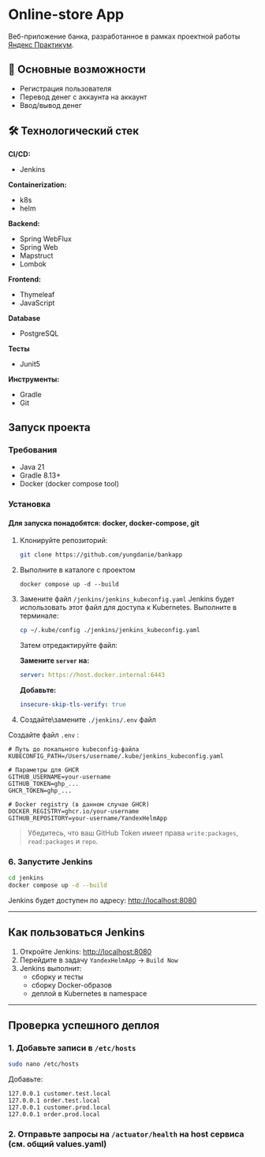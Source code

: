 # Online-store App

Веб-приложение банка, разработанное в рамках проектной работы [Яндекс Практикум](https://practicum.yandex.ru/).

## 🌟 Основные возможности

- Регистрация пользователя
- Перевод денег с аккаунта на аккаунт
- Ввод/вывод денег

## 🛠 Технологический стек

**CI/CD:**
- Jenkins

**Containerization:**
- k8s
- helm

**Backend:**
- Spring WebFlux
- Spring Web
- Mapstruct
- Lombok

**Frontend:**
- Thymeleaf
- JavaScript

**Database**
- PostgreSQL

**Тесты**
- Junit5

**Инструменты:**
- Gradle
- Git

## Запуск проекта

### Требования
- Java 21
- Gradle 8.13+
- Docker (docker compose tool)

### Установка
#### Для запуска понадобятся: docker, docker-compose, git

1. Клонируйте репозиторий:
   ```bash
   git clone https://github.com/yungdanie/bankapp
   ```
2. Выполните в каталоге с проектом
   ```
   docker compose up -d --build
   ```
3. Замените файл `/jenkins/jenkins_kubeconfig.yaml`
   Jenkins будет использовать этот файл для доступа к Kubernetes. 
   Выполните в терминале:

   ```bash
   cp ~/.kube/config ./jenkins/jenkins_kubeconfig.yaml
   ```
   Затем отредактируйте файл:

   **Замените `server` на:**
   
   ```yaml
   server: https://host.docker.internal:6443
   ```
   
   **Добавьте:**
   
   ```yaml
   insecure-skip-tls-verify: true
   ```
4. Создайте\замените `./jenkins/.env` файл

Создайте файл `.env` :

```env
# Путь до локального kubeconfig-файла
KUBECONFIG_PATH=/Users/username/.kube/jenkins_kubeconfig.yaml

# Параметры для GHCR
GITHUB_USERNAME=your-username
GITHUB_TOKEN=ghp_...
GHCR_TOKEN=ghp_...

# Docker registry (в данном случае GHCR)
DOCKER_REGISTRY=ghcr.io/your-username
GITHUB_REPOSITORY=your-username/YandexHelmApp

```

> Убедитесь, что ваш GitHub Token имеет права `write:packages`, `read:packages` и `repo`.


### 6. Запустите Jenkins

   ```bash
   cd jenkins
   docker compose up -d --build
   ```
   Jenkins будет доступен по адресу: [http://localhost:8080](http://localhost:8080)

---


## Как пользоваться Jenkins

1. Откройте Jenkins: [http://localhost:8080](http://localhost:8080)
2. Перейдите в задачу `YandexHelmApp` → `Build Now`
3. Jenkins выполнит:
   - сборку и тесты
   - сборку Docker-образов
   - деплой в Kubernetes в namespace

---

## Проверка успешного деплоя

### 1. Добавьте записи в `/etc/hosts`

```bash
sudo nano /etc/hosts
```

Добавьте:

```text
127.0.0.1 customer.test.local
127.0.0.1 order.test.local
127.0.0.1 customer.prod.local
127.0.0.1 order.prod.local
```

### 2. Отправьте запросы на `/actuator/health` на host сервиса (см. общий values.yaml)